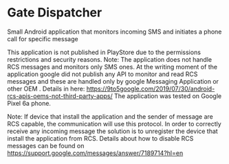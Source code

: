 # Gate Dispatcher
Small Android application that monitors incoming SMS and initiates a phone call for specific message

This application is not published in PlayStore due to the permissions restrictions and security reasons.
Note: The application does not handle RCS messages and monitors only SMS ones.
At the writing moment of the application google did not publish any API to monitor and read RCS messages and these are handled only by google Messaging Application or other OEM .
Details in here: https://9to5google.com/2019/07/30/android-rcs-apis-oems-not-third-party-apps/
The application was tested on Google Pixel 6a phone.



Note: If device that install the application and the sender of message are RCS capable, the communication will use this protocol.
In order to correctly receive any incoming message the solution is to unregister the device that install the application from RCS.
Details about how to disable RCS messages can be found on https://support.google.com/messages/answer/7189714?hl=en 

